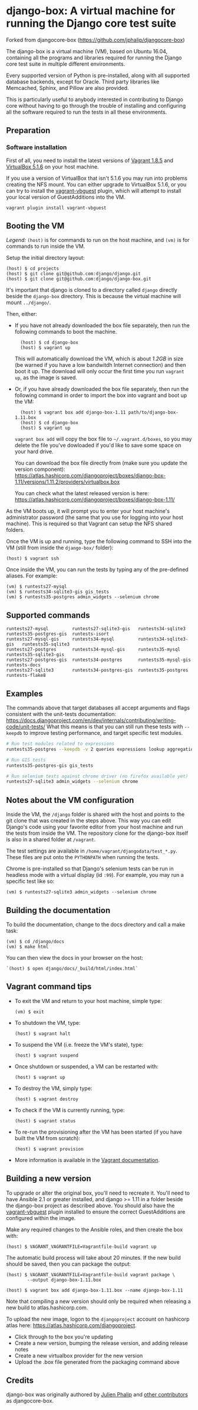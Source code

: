django-box: A virtual machine for running the Django core test suite
====================================================================

Forked from djangocore-box (https://github.com/jphalip/djangocore-box)

The django-box is a virtual machine (VM), based on Ubuntu 16.04, containing all
the programs and libraries required for running the Django core test suite in
multiple different environments.

Every supported version of Python is pre-installed, along with all supported
database backends, except for Oracle. Third party libraries like Memcached,
Sphinx, and Pillow are also provided.

This is particularly useful to anybody interested in contributing to Django
core without having to go through the trouble of installing and configuring all
the software required to run the tests in all these environments.

Preparation
-----------

### Software installation

First of all, you need to install the latest versions of
[Vagrant 1.8.5](https://www.vagrantup.com/downloads.html) and
[VirtualBox 5.1.6](https://www.virtualbox.org/wiki/Downloads) on your host
machine.

If you use a version of VirtualBox that isn't 5.1.6 you may run into problems
creating the NFS mount. You can either upgrade to VirtualBox 5.1.6, or you can
try to install the [vagrant-vbguest](https://github.com/dotless-de/vagrant-vbguest)
plugin, which will attempt to install your local version of GuestAdditions into
the VM.

```
vagrant plugin install vagrant-vbguest
```

Booting the VM
--------------

_Legend:_ `(host)` is for commands to run on the host machine, and `(vm)` is
for commands to run inside the VM.

Setup the initial directory layout:

    (host) $ cd projects
    (host) $ git clone git@github.com:django/django.git
    (host) $ git clone git@github.com:django/django-box.git

It's important that django is cloned to a directory called `django` directly
beside the `django-box` directory. This is because the virtual machine will
mount `../django/`.

Then, either:

* If you have not already downloaded the box file separately, then run the
  following commands to boot the machine.

        (host) $ cd django-box
        (host) $ vagrant up

  This will automatically download the VM, which is about _1.2GB_ in size (be
  warned if you have a low bandwitdh Internet connection) and then boot it up.
  The download will only occur the first time you run `vagrant up`, as the image
  is saved.

* Or, if you have already downloaded the box file separately, then run the
  following command in order to import the box into vagrant and boot up the VM:

        (host) $ vagrant box add django-box-1.11 path/to/django-box-1.11.box
        (host) $ cd django-box
        (host) $ vagrant up

  `vagrant box add` will copy the box file to `~/.vagrant.d/boxes`, so you may
  delete the file you've dowloaded if you'd like to save some space on your
  hard drive.

  You can download the box file directly from (make sure you update the version
  component):
  https://atlas.hashicorp.com/djangoproject/boxes/django-box-1.11/versions/1.11.2/providers/virtualbox.box

  You can check what the latest released version is here:
  https://atlas.hashicorp.com/djangoproject/boxes/django-box-1.11/

As the VM boots up, it will prompt you to enter your host machine's
administrator password (the same that you use for logging into your host
machine). This is required so that Vagrant can setup the NFS shared folders.

Once the VM is up and running, type the following command to SSH into the VM
(still from inside the `django-box/` folder):

    (host) $ vagrant ssh

Once inside the VM, you can run the tests by typing any of the pre-defined
aliases. For example:

    (vm) $ runtests27-mysql
    (vm) $ runtests34-sqlite3-gis gis_tests
    (vm) $ runtests35-postgres admin_widgets --selenium chrome

Supported commands
------------------

```
runtests27-mysql         runtests27-sqlite3-gis   runtests34-sqlite3       runtests35-postgres-gis  runtests-isort
runtests27-mysql-gis     runtests34-mysql         runtests34-sqlite3-gis   runtests35-sqlite3
runtests27-postgres      runtests34-mysql-gis     runtests35-mysql         runtests35-sqlite3-gis
runtests27-postgres-gis  runtests34-postgres      runtests35-mysql-gis     runtests-docs
runtests27-sqlite3       runtests34-postgres-gis  runtests35-postgres      runtests-flake8
```

Examples
--------

The commands above that target databases all accept arguments and flags
consistent with the unit-tests documentation: https://docs.djangoproject.com/en/dev/internals/contributing/writing-code/unit-tests/
What this means is that you can still run these tests with `--keepdb` to improve
testing performance, and target specific test modules.

```bash
# Run test modules related to expressions
runtests35-postgres --keepdb -v 2 queries expressions lookup aggregation annotations

# Run GIS tests
runtests35-postgres-gis gis_tests

# Run selenium tests against chrome driver (no firefox available yet)
runtests27-sqlite3 admin_widgets --selenium chrome
```


Notes about the VM configuration
--------------------------------

Inside the VM, the `/django` folder is shared with the host and points to the
git clone that was created in the steps above. This way you can edit Django's
code using your favorite editor from your host machine and run the tests from
inside the VM. The repository clone for the django-box itself is also in a
shared folder at `/vagrant`.

The test settings are available in `/home/vagrant/djangodata/test_*.py`. These
files are put onto the `PYTHONPATH` when running the tests.

Chrome is pre-installed so that Django's selenium tests can be run in headless
mode with a virtual display (id `:99`). For example, you may run a specific test
like so:

    (vm) $ runtests27-sqlite3 admin_widgets --selenium chrome

Building the documentation
--------------------------

To build the documentation, change to the docs directory and call a make task:


    (vm) $ cd /django/docs
    (vm) $ make html

You can then view the docs in your browser on the host:

    `(host) $ open django/docs/_build/html/index.html`

Vagrant command tips
--------------------

- To exit the VM and return to your host machine, simple type:

    `(vm) $ exit`

- To shutdown the VM, type:

    `(host) $ vagrant halt`

- To suspend the VM (i.e. freeze the VM's state), type:

    `(host) $ vagrant suspend`

- Once shutdown or suspended, a VM can be restarted with:

    `(host) $ vagrant up`

- To destroy the VM, simply type:

    `(host) $ vagrant destroy`

- To check if the VM is currently running, type:

    `(host) $ vagrant status`

- To re-run the provisioning after the VM has been started (if you have built
  the VM from scratch):

    `(host) $ vagrant provision`

- More information is available in the [Vagrant documentation](https://www.vagrantup.com/docs/).

Building a new version
----------------------

To upgrade or alter the original box, you'll need to recreate it. You'll need to
have Ansible 2.1 or greater installed, and django >= 1.11 in a folder beside the
django-box project as described above. You should also have
the [vagrant-vbguest](https://github.com/dotless-de/vagrant-vbguest) plugin
installed to ensure the correct GuestAdditions are configured within the image.

Make any required changes to the Ansible roles, and then create the box with:

    (host) $ VAGRANT_VAGRANTFILE=Vagrantfile-build vagrant up

The automatic build process will take about 20 minutes. If the new build should
be saved, then you can package the output:

    (host) $ VAGRANT_VAGRANTFILE=Vagrantfile-build vagrant package \
            --output django-box-1.11.box

    (host) $ vagrant box add django-box-1.11.box --name django-box-1.11

Note that compiling a new version should only be required when releasing a new
build to atlas.hashicorp.com.

To upload the new image, logon to the `djangoproject` account on hashicorp atlas
here: https://atlas.hashicorp.com/djangoproject.

- Click through to the box you're updating
- Create a new version, bumping the release version, and adding release notes
- Create a new virtualbox provider for the new version
- Upload the .box file generated from the packaging command above

Credits
-------

django-box was originally authored by [Julien Phalip](https://twitter.com/julienphalip)
and [other contributors](AUTHORS) as djangocore-box.

